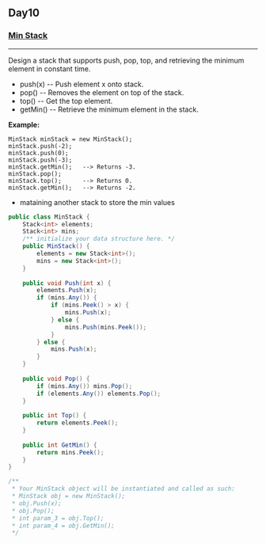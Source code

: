 ## Day10

### [Min Stack](https://leetcode.com/explore/featured/card/30-day-leetcoding-challenge/529/week-2/3292/)

---

Design a stack that supports push, pop, top, and retrieving the minimum element in constant time.

- push(x) -- Push element x onto stack.
- pop() -- Removes the element on top of the stack.
- top() -- Get the top element.
- getMin() -- Retrieve the minimum element in the stack.
 

**Example:**

```
MinStack minStack = new MinStack();
minStack.push(-2);
minStack.push(0);
minStack.push(-3);
minStack.getMin();   --> Returns -3.
minStack.pop();
minStack.top();      --> Returns 0.
minStack.getMin();   --> Returns -2.
```

- mataining another stack to store the min values

```cs
public class MinStack {
    Stack<int> elements;
    Stack<int> mins;
    /** initialize your data structure here. */
    public MinStack() {
        elements = new Stack<int>();
        mins = new Stack<int>();
    }
    
    public void Push(int x) {
        elements.Push(x);
        if (mins.Any()) {
            if (mins.Peek() > x) {
                mins.Push(x);
            } else {
                mins.Push(mins.Peek());
            }
        } else {
            mins.Push(x);
        }
    }
    
    public void Pop() {
        if (mins.Any()) mins.Pop();
        if (elements.Any()) elements.Pop();
    }
    
    public int Top() {
        return elements.Peek();
    }
    
    public int GetMin() {
        return mins.Peek();
    }
}

/**
 * Your MinStack object will be instantiated and called as such:
 * MinStack obj = new MinStack();
 * obj.Push(x);
 * obj.Pop();
 * int param_3 = obj.Top();
 * int param_4 = obj.GetMin();
 */
```